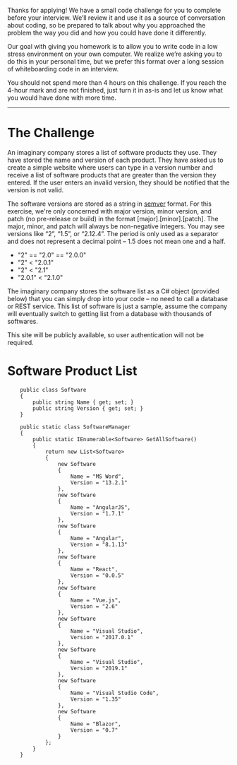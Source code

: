 Thanks for applying! We have a small code challenge for you to complete before your interview. We’ll review it and use it as a source of conversation about coding, so be prepared to talk about why you approached the problem the way you did and how you could have done it differently.

Our goal with giving you homework is to allow you to write code in a low stress environment on your own computer. We realize we’re asking you to do this in your personal time, but we prefer this format over a long session of whiteboarding code in an interview.

You should not spend more than 4 hours on this challenge. If you reach the 4-hour mark and are not finished, just turn it in as-is and let us know what you would have done with more time.

-----

# The Challenge

An imaginary company stores a list of software products they use. They have stored the name and version of each product. They have asked us to create a simple website where users can type in a version number and receive a list of software products that are greater than the version they entered. If the user enters an invalid version, they should be notified that the version is not valid.

The software versions are stored as a string in [semver](semver.org) format. For this exercise, we're only concerned with major version, minor version, and patch (no pre-release or build) in the format [major].[minor].[patch]. The major, minor, and patch will always be non-negative integers. You may see versions like “2”, “1.5”, or “2.12.4”. The period is only used as a separator and does not represent a decimal point – 1.5 does not mean one and a half.

- "2" == "2.0" == "2.0.0"
- "2" < "2.0.1"
- "2" < "2.1"
- "2.0.1" < "2.1.0"

The imaginary company stores the software list as a C# object (provided below) that you can simply drop into your code – no need to call a database or REST service. This list of software is just a sample, assume the company will eventually switch to getting list from a database with thousands of softwares.

This site will be publicly available, so user authentication will not be required.

# Software Product List
```
    public class Software
    {
        public string Name { get; set; }
        public string Version { get; set; }
    }

    public static class SoftwareManager
    {
        public static IEnumerable<Software> GetAllSoftware()
        {
            return new List<Software>
            {
                new Software
                {
                    Name = "MS Word",
                    Version = "13.2.1"
                },
                new Software
                {
                    Name = "AngularJS",
                    Version = "1.7.1"
                },
                new Software
                {
                    Name = "Angular",
                    Version = "8.1.13"
                },
                new Software
                {
                    Name = "React",
                    Version = "0.0.5"
                },
                new Software
                {
                    Name = "Vue.js",
                    Version = "2.6"
                },
                new Software
                {
                    Name = "Visual Studio",
                    Version = "2017.0.1"
                },
                new Software
                {
                    Name = "Visual Studio",
                    Version = "2019.1"
                },
                new Software
                {
                    Name = "Visual Studio Code",
                    Version = "1.35"
                },
                new Software
                {
                    Name = "Blazor",
                    Version = "0.7"
                }
            };
        }
    }
```
